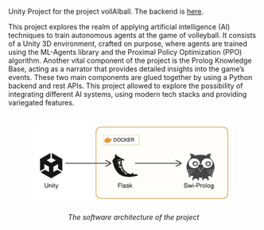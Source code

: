 Unity Project for the project vollAIball.
The backend is [here](https://github.com/gianfrancodemarco/vollAIballKB).

This project explores the realm of applying artificial intelligence (AI) techniques to train autonomous agents at the game of volleyball. 
It consists of a Unity 3D environment, crafted on purpose, where agents are trained using the ML-Agents library and the Proximal Policy Optimization (PPO) algorithm. 
Another vital component of the project is the Prolog Knowledge Base, acting as a narrator that provides detailed insights into the game’s events.
These two main components are glued together by using a Python backend and rest APIs. 
This project allowed to explore the possibility of integrating different AI systems, using modern tech stacks and providing variegated features.

<br>
<div style="text-align:center">
  <img src="docs/imgs/software_architecture%20(1).jpg" alt="Software architecture" width="400"/>
  <p><i>The software architecture of the project</i></p>
</div>